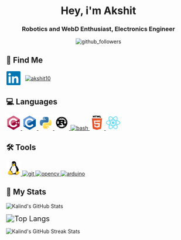 <h1 align="center">Hey, i'm Akshit</h1>
<h3 align="center">Robotics and WebD Enthusiast, Electronics Engineer</h3>

<p align="center">
    <!-- <img src="https://komarev.com/ghpvc/?username=kalindkaria&label=Profile%20views&color=0e75b6&style=flat" alt="kalindkaria" /> -->
    <img src="https://img.shields.io/github/followers/vakshit?style=social" alt="github_followers"/>
</p>



## :mag_right: Find Me

<p align="left">
    <!--<a href="https://dev.to/kalindkaria" target="blank"><img align="center" src="https://cdn.jsdelivr.net/npm/simple-icons@3.0.1/icons/dev-dot-to.svg" alt="kalindkaria" height="30" width="40" /></a>-->
    <!--<a href="https://twitter.com/KalindKaria" target="blank"><img align="center" src="https://raw.githubusercontent.com/edent/SuperTinyIcons/master/images/svg/twitter.svg" alt="kalindkaria" height="40" width="40" /></a>&nbsp;&nbsp;-->
    <a href="https://www.linkedin.com/in/akshit-verma/" target="blank"><img align="center" src="https://raw.githubusercontent.com/devicons/devicon/master/icons/linkedin/linkedin-original.svg" alt="akshit-verma" height="40" width="40" /></a>&nbsp;&nbsp;
    <a href="https://www.codechef.com/users/akshit10" target="blank"><img align="center" src="https://avatars1.githubusercontent.com/u/11960354" alt="akshit10" height="40" width="40" /></a>&nbsp;&nbsp;
    <!--https://cdn.jsdelivr.net/npm/simple-icons@3.1.0/icons/codechef.svg-->
    <!--<a href="https://medium.com/@kalindkaria" target="blank"><img align="center" src="https://cdn.jsdelivr.net/npm/simple-icons@3.0.1/icons/medium.svg" alt="kalindkaria" height="40" width="40" /></a>-->
</p>



## :computer: Languages

<p align="left">
    <a href="http://www.cplusplus.org/" target="_blank"> <img src="https://raw.githubusercontent.com/devicons/devicon/master/icons/cplusplus/cplusplus-original.svg" alt="C++" width="40" height="40"/> </a>
  <a href="https://www.cprogramming.com/" target="_blank"> <img src="https://raw.githubusercontent.com/devicons/devicon/master/icons/c/c-original.svg" alt="c" width="40" height="40"/> </a>
  <a href="https://www.python.org" target="_blank"> <img src="https://raw.githubusercontent.com/devicons/devicon/master/icons/python/python-original.svg" alt="python" width="40" height="40"/> </a> 
    <a href="https://www.rust-lang.org/" target="_blank"> <img src="https://raw.githubusercontent.com/devicons/devicon/master/icons/rust/rust-plain.svg" alt="Rust" width="40" height="40"/> </a>
  <a href="https://www.gnu.org/software/bash/" target="_blank"> <img src="https://www.vectorlogo.zone/logos/gnu_bash/gnu_bash-icon.svg" alt="bash" width="40" height="40"/> </a>
  <a href="https://www.w3.org/html/" target="_blank"> <img src="https://raw.githubusercontent.com/devicons/devicon/master/icons/html5/html5-original-wordmark.svg" alt="html5" width="40" height="40"/> </a>
  <a href="https://reactjs.org/" target="_blank"> <img src="https://raw.githubusercontent.com/devicons/devicon/master/icons/react/react-original.svg" alt="React" width="40" height="40"/> </a>
</p>



## :hammer_and_wrench: Tools

<p align="left">
  <a href="https://www.linux.org/" target="_blank"> <img src="https://raw.githubusercontent.com/devicons/devicon/master/icons/linux/linux-original.svg" alt="linux" width="40" height="40"/> </a>
  <a href="https://git-scm.com/" target="_blank"> <img src="https://www.vectorlogo.zone/logos/git-scm/git-scm-icon.svg" alt="git" width="40" height="40"/> </a>
  <a href="https://opencv.org/" target="_blank"> <img src="https://www.vectorlogo.zone/logos/opencv/opencv-icon.svg" alt="opencv" width="40" height="40"/> </a>
  <!--<a href="https://www.qt.io/" target="_blank"> <img src="https://upload.wikimedia.org/wikipedia/commons/0/0b/Qt_logo_2016.svg" alt="qt" width="40" height="40"/> </a>-->
    <!--<a href="https://www.autodesk.in/" target="_blank"> <img src="https://upload.wikimedia.org/wikipedia/commons/0/0a/Autodesk_Logo_A_only.svg" alt="autodesk" width="40" height="40"/> </a>-->
  <a href="https://www.arduino.cc/" target="_blank"> <img src="https://cdn.worldvectorlogo.com/logos/arduino-1.svg" alt="arduino" width="40" height="40"/> </a>
</p>



## :rocket: My Stats

![Kalind's GitHub Stats](https://github-readme-stats.vercel.app/api/?username=vakshit&count_private=true&show_icons=true&theme=radical)
<!-- &include_all_commits=true -->

<!-- <p>&nbsp;<img align="left" src="https://github-readme-stats.vercel.app/api/top-langs?username=kalindkaria&show_icons=true&theme=radical&locale=en&layout=compact" alt="kalindkaria" /></p> -->

<img src="https://github-readme-stats.vercel.app/api/top-langs/?username=vakshit&theme=radical&layout=compact" alt="Top Langs" style="zoom:140%;" />

<!-- <p>&nbsp;<img align="center" src="https://github-readme-stats.vercel.app/api?username=kalindkaria&show_icons=true&theme=radical&locale=en" alt="kalindkaria" /></p> -->

![Kalind's GitHub Streak Stats](https://github-readme-streak-stats.herokuapp.com/?user=vakshit&theme=radical)

<!-- <p>&nbsp;<img align="left" src="https://github-readme-streak-stats.herokuapp.com/?user=vakshit&theme=dark" alt="kalindkaria" /></p> -->

<!--

### Hi there 👋 I'm Kalind

**kalindkaria/kalindkaria** is a ✨ _special_ ✨ repository because its `README.md` (this file) appears on your GitHub profile.

Here are some ideas to get you started:

- 🔭 I’m currently working on ...
- 🌱 I’m currently learning ...
- 👯 I’m looking to collaborate on ...
- 🤔 I’m looking for help with ...
- 💬 Ask me about ...
- 📫 How to reach me: ...
- 😄 Pronouns: ...
- ⚡ Fun fact: ...

-->
